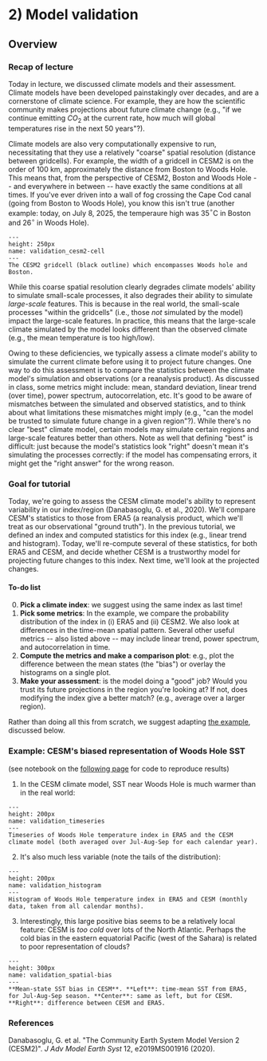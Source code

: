 # 2) Model validation 

## Overview

### Recap of lecture
Today in lecture, we discussed climate models and their assessment. Climate models have been developed painstakingly over decades, and are a cornerstone of climate science. For example, they are how the scientific community makes projections about future climate change (e.g., "if we continue emitting $CO_2$ at the current rate, how much will global temperatures rise in the next 50 years"?). 

Climate models are also very computationally expensive to run, necessitating that they use a relatively "coarse" spatial resolution (distance between gridcells). For example, the width of a gridcell in CESM2 is on the order of 100 km, approximately the distance from Boston to Woods Hole. This means that, from the perspective of CESM2, Boston and Woods Hole -- and everywhere in between -- have exactly the same conditions at all times. If you've ever driven into a wall of fog crossing the Cape Cod canal (going from Boston to Woods Hole), you know this isn't true (another example: today, on July 8, 2025, the temperaure high was 35$^{\circ}$C in Boston and 26$^{\circ}$ in Woods Hole).

```{figure} figs/cesm2-cell.png
---
height: 250px
name: validation_cesm2-cell 
---
The CESM2 gridcell (black outline) which encompasses Woods hole and Boston.
```

While this coarse spatial resolution clearly degrades climate models' ability to simulate small-scale processes, it also degrades their ability to simulate *large-scale* features. This is because in the real world, the small-scale processes "within the gridcells" (i.e., those *not* simulated by the model) impact the large-scale features. In practice, this means that the large-scale climate simulated by the model looks different than the observed climate (e.g., the mean temperature is too high/low).  

Owing to these deficiencies, we typically assess a climate model's ability to simulate the current climate before using it to project future changes. One way to do this assessment is to compare the statistics between the climate model's simulation and observations (or a reanalysis product). As discussed in class, some metrics might include: mean, standard deviation, linear trend (over time), power spectrum, autocorrelation, etc. It's good to be aware of mismatches between the simulated and observed statistics, and to think about what limitations these mismatches might imply (e.g., "can the model be trusted to simulate future change in a given region"?). While there's no clear "best" climate model, certain models may simulate certain regions and large-scale features better than others. Note as well that defining "best" is difficult: just because the model's statistics look "right" doesn't mean it's simulating the processes correctly: if the model has compensating errors, it might get the "right answer" for the wrong reason.

### Goal for tutorial 
Today, we're going to assess the CESM climate model's ability to represent variability in our index/region (Danabasoglu, G. et al., 2020). We'll compare CESM's statistics to those from ERA5 (a reanalysis product, which we'll treat as our observational "ground truth"). In the previous tutorial, we defined an index and computed statistics for this index (e.g., linear trend and histogram). Today, we'll re-compute several of these statistics, for both ERA5 and CESM, and decide whether CESM is a trustworthy model for projecting future changes to this index. Next time, we'll look at the projected changes.

#### To-do list
0. **Pick a climate index**: we suggest using the same index as last time!
1. **Pick some metrics**: In the example, we compare the probability distribution of the index in (i) ERA5 and (ii) CESM2. We also look at differences in the time-mean spatial pattern. Several other useful metrics -- also listed above -- may include linear trend, power spectrum, and autocorrelation in time.
2. **Compute the metrics and make a comparison plot**: e.g., plot the difference between the mean states (the "bias") or overlay the histograms on a single plot.
3. **Make your assessment**: is the model doing a "good" job? Would you trust its future projections in the region you're looking at? If not, does modifying the index give a better match? (e.g., average over a larger region).

Rather than doing all this from scratch, we suggest adapting [the example](./example.ipynb), discussed below.

### Example: CESM's biased representation of Woods Hole SST
(see notebook on the [following page](example.ipynb) for code to reproduce results)  
1. In the CESM climate model, SST near Woods Hole is much warmer than in the real world:

```{figure} figs/timeseries.svg
---
height: 200px
name: validation_timeseries 
---
Timeseries of Woods Hole temperature index in ERA5 and the CESM climate model (both averaged over Jul-Aug-Sep for each calendar year).
```

2. It's also much less variable (note the tails of the distribution):

```{figure} figs/histogram.svg
---
height: 200px
name: validation_histogram 
---
Histogram of Woods Hole temperature index in ERA5 and CESM (monthly data, taken from all calendar months).
```

3. Interestingly, this large positive bias seems to be a relatively local feature: CESM is *too cold* over lots of the North Atlantic. Perhaps the cold bias in the eastern equatorial Pacific (west of the Sahara) is related to poor representation of clouds?

```{figure} figs/spatial-bias.svg
---
height: 300px
name: validation_spatial-bias
---
**Mean-state SST bias in CESM**. **Left**: time-mean SST from ERA5, for Jul-Aug-Sep season. **Center**: same as left, but for CESM. **Right**: difference between CESM and ERA5.
```


### References
Danabasoglu, G. et al. "The Community Earth System Model Version 2 (CESM2)". *J Adv Model Earth Syst* 12, e2019MS001916 (2020).




```{tableofcontents}
```





```{tableofcontents}
```


